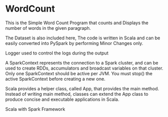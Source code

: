 # WordCount
This is the Simple Word Count Program that counts and Displays the number of words in the given paragraph.

The Dataset is also included here, The code is written in Scala and can be easily converted into PySpark by performing Minor Changes only.

Logger used to control the logs during the output

A SparkContext represents the connection to a Spark cluster, and can be used to create RDDs, accumulators and broadcast variables on that cluster. Only one SparkContext should be active per JVM. You must stop() the active SparkContext before creating a new one.

Scala provides a helper class, called App, that provides the main method. Instead of writing main method, classes can extend the App class to produce concise and executable applications in Scala.

Scala with Spark Framework

